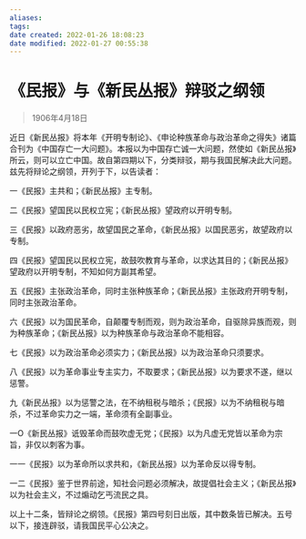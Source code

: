 ```yaml
---
aliases: 
tags: 
date created: 2022-01-26 18:08:23
date modified: 2022-01-27 00:55:38
---
```


# 《民报》与《新民丛报》辩驳之纲领

> 1906年4月18日

近日《新民丛报》将本年《开明专制论》、《申论种族革命与政治革命之得失》诸篇合刊为《中国存亡一大问题》。本报以为中国存亡诚一大问题，然使如《新民丛报》所云，则可以立亡中国。故自第四期以下，分类辩驳，期与我国民解决此大问题。兹先将辩论之纲领，开列于下，以告读者：

一《民报》主共和；《新民丛报》主专制。

二《民报》望国民以民权立宪；《新民丛报》望政府以开明专制。

三《民报》以政府恶劣，故望国民之革命，《新民丛报》以国民恶劣，故望政府以专制。

四《民报》望国民以民权立宪，故鼓吹教育与革命，以求达其目的；《新民丛报》望政府以开明专制，不知如何方副其希望。

五《民报》主张政治革命，同时主张种族革命；《新民丛报》主张政府开明专制，同时主张政治革命。

六《民报》以为国民革命，自颠覆专制而观，则为政治革命，自驱除异族而观，则为种族革命；《新民丛报》以为种族革命与政治革命不能相容。

七《民报》以为政治革命必须实力；《新民丛报》以为政治革命只须要求。

八《民报》以为革命事业专主实力，不取要求；《新民丛报》以为要求不遂，继以惩警。

九《新民丛报》以为惩警之法，在不纳租税与暗杀；《民报》以为不纳租税与暗杀，不过革命实力之一端，革命须有全副事业。

一O《新民丛报》诋毁革命而鼓吹虚无党；《民报》以为凡虚无党皆以革命为宗旨，非仅以刺客为事。

一一《民报》以为革命所以求共和，《新民丛报》以为革命反以得专制。

一二《民报》鉴于世界前途，知社会问题必须解决，故提倡社会主义；《新民丛报》以为社会主义，不过煽动乞丐流民之具。

以上十二条，皆辩论之纲领。《民报》第四号刻日出版，其中数条皆已解决。五号以下，接连辟驳，请我国民平心公决之。
